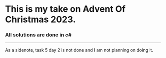 <h1>This is my take on Advent Of Christmas 2023.</h1>
<h3>All solutions are done in <i>c#</i></h3>
<hr>
<p>As a sidenote, task 5 day 2 is not done and I am not planning on doing it.</p>
